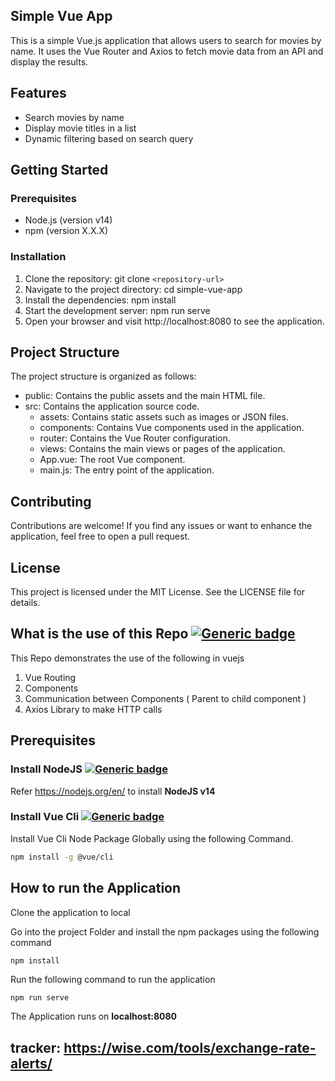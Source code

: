
## Simple Vue App

This is a simple Vue.js application that allows users to search for movies by name. It uses the Vue Router and Axios to fetch movie data from an API and display the results.

## Features

- Search movies by name
- Display movie titles in a list
- Dynamic filtering based on search query

## Getting Started

### Prerequisites

- Node.js (version v14)
- npm (version X.X.X)

### Installation

1. Clone the repository:
   git clone `<repository-url>`
2. Navigate to the project directory:
   cd simple-vue-app
3. Install the dependencies:
   npm install
4. Start the development server:
   npm run serve
5. Open your browser and visit http://localhost:8080 to see the application.

## Project Structure

The project structure is organized as follows:

- public: Contains the public assets and the main HTML file.
- src: Contains the application source code.
  - assets: Contains static assets such as images or JSON files.
  - components: Contains Vue components used in the application.
  - router: Contains the Vue Router configuration.
  - views: Contains the main views or pages of the application.
  - App.vue: The root Vue component.
  - main.js: The entry point of the application.

## Contributing

Contributions are welcome! If you find any issues or want to enhance the application, feel free to open a pull request.

## License

This project is licensed under the MIT License. See the LICENSE file for details.

## What is the use of this Repo [![Generic badge](https://img.shields.io/badge/What-VueJS-blue.svg)](https://vuejs.org/v2/guide/)

This Repo demonstrates the use of the following in vuejs

1. Vue Routing
2. Components
3. Communication between Components ( Parent to child component )
4. Axios Library to make HTTP calls

## Prerequisites

### Install NodeJS [![Generic badge](https://img.shields.io/badge/Prerequisite-NodeJS-blue.svg)](https://nodejs.org/en/)

Refer https://nodejs.org/en/ to install **NodeJS v14**

### Install Vue Cli [![Generic badge](https://img.shields.io/badge/Prerequisite-VueCli-blue.svg)](https://cli.vuejs.org/guide/)

Install Vue Cli Node Package Globally using the following Command.

```bash
npm install -g @vue/cli
```

## How to run the Application

Clone the application to local

Go into the project Folder and install the npm packages using the following command

```bash
npm install
```

Run the following command to run the application

```
npm run serve
```

The Application runs on **localhost:8080**

## **tracker**: https://wise.com/tools/exchange-rate-alerts/
